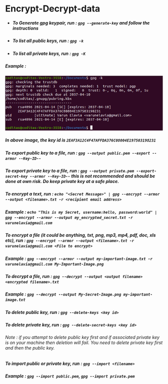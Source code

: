 # Encrypt-Decrypt-data

* ##### To Generate gpg keypair, run : `gpg --generate-key` and follow the instructions

* ##### To list all public keys, run : `gpg -k`

* ##### To list all private keys, run : `gpg -K`


##### Example : 
![](https://raw.githubusercontent.com/varunelavia/Encrypt-Decrypt-data/main/Key-List-v2.png)

##### In above image, the key id is `2EAF3A12C4F47AFFDA376C08004E197503198231`

##### To export public key to a file, run : `gpg --output public.pem --export --armor --Key-ID--`

##### To export private key to a file, run : `gpg --output private.pem --export-secret-key --armor --Key-ID--` this is not recommended and should be done at own risk. Do keep private key at a safe place.

##### To encrypt a text, run : `echo "<Secret Message>" | gpg --encrypt --armor --output <filename>.txt -r <recipient email address>`
##### Example : `echo "This is my Secret, username:hello, password:world" | gpg --encrypt --armor --output my_encrypted_secret.txt -r varunelavia@gmail.com`

##### To encrypt a file (it could be anything, txt, png, mp3, mp4, pdf, doc, xls etc), run : `gpg --encrypt --armor --output <filename>.txt -r varunelavia@gmail.com <File to encrypt>`
##### Example : `gpg --encrypt --armor --output my-important-image.txt -r varunelavia@gmail.com My-Important-Image.png`

##### To decrypt a file, run : `gpg --decrypt --output <output filename> <encrypted filename>.txt`

##### Example : `gpg --decrypt --output My-Secret-Image.png my-important-image.txt`

##### To delete public key, run : `gpg --delete-keys <key id>`
##### To delete private key, run : `gpg --delete-secret-keys <key id>`
###### Note : if you attempt to delete public key first and if associated private key is on your machine then deletion will fail. You need to delete private key first and then the public key.

##### To import public or private key, run : `gpg --import <filename>`
##### Example : `gpg --import public.pem`, `gpg --import private.pem`
